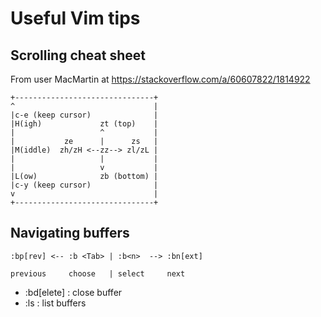 # Useful Vim tips

## Scrolling cheat sheet

From user MacMartin at https://stackoverflow.com/a/60607822/1814922

```
+-------------------------------+
^                               |
|c-e (keep cursor)              |
|H(igh)             zt (top)    |
|                   ^           |
|           ze      |      zs   |
|M(iddle)  zh/zH <--zz--> zl/zL |
|                   |           |
|                   v           |
|L(ow)              zb (bottom) |
|c-y (keep cursor)              |
v                               |
+-------------------------------+
```

## Navigating buffers

```
:bp[rev] <-- :b <Tab> | :b<n>  --> :bn[ext]

previous     choose   | select     next
```

* :bd[elete] : close buffer
* :ls : list buffers

